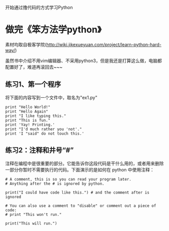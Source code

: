 开始通过撸代码的方式学习Python
# 做完《笨方法学python》
素材均取自极客学院(http://wiki.jikexueyuan.com/project/learn-python-hard-way/)

虽然书中介绍不用vim编辑器、不采用python3，但是我还是打算这么做，电脑都配置好了，难道再滚回去~~~
## 练习1、第一个程序
将下面的内容写到一个文件中，取名为"ex1.py"

```
print "Hello World!"
print "Hello Again"
print "I like typing this."
print "This is fun."
print 'Yay! Printing.'
print "I'd much rather you 'not'."
print 'I "said" do not touch this.'
```
## 练习2：注释和井号“#”
注释在编程中是很重要的部分。它能告诉你这段代码是干什么用的，或者用来删除一部分你暂时不需要执行的代码。下面演示的是如何在 python 中使用注释：

```
# A comment, this is so you can read your program later.
# Anything after the # is ignored by python.

print("I could have code like this.") # and the comment after is ignored

# You can also use a comment to "disable" or comment out a piece of code:
# print "This won't run."

print("This will run.")
```
